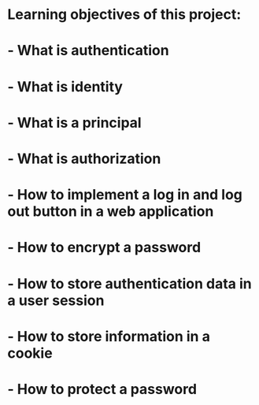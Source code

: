 # Learning objectives of this project:
# - What is authentication
# - What is identity
# - What is a principal
# - What is authorization
# - How to implement a log in and log out button in a web application
# - How to encrypt a password
# - How to store authentication data in a user session
# - How to store information in a cookie
# - How to protect a password

